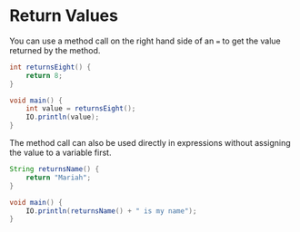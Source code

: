 # Return Values

You can use a method call on the right hand side of an `=` to get the value returned by the method.

```java
int returnsEight() {
    return 8;
}

void main() {
    int value = returnsEight();
    IO.println(value);
}
```

The method call can also be used directly in expressions without assigning the value to a variable first.

```java
String returnsName() {
    return "Mariah";
}

void main() {
    IO.println(returnsName() + " is my name");
}
```
